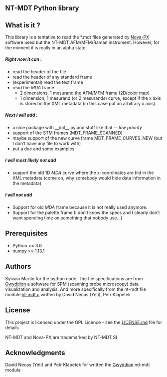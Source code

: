 NT-MDT Python library
-----------------------


## What is it ?
This library is a tentative to read the *.mdt files generated by [Nova-PX](http://www.ntmdt-si.com/automated-afm/atomic-force-microscope-next) software used but the NT-MDT AFM/MFM/Raman instrument. However, for the moment it is really in an alpha state.


##### Right now it can :
 - read the header of the file
 - read the header of any standard frame
 - (experimental) read the text frame
 - read the _MDA_ frame 
    - 2 dimensions, 1 mesurand the AFM/MFM frame (2D/color map)
    - 1 dimension, 1 mesurand (or 2 mesurands) curve, except if the x axis is stored in the XML metadata (in this case put an arbitrary x axis)

##### Next I will add :
 - a nice package with \_\_init__.py and stuff like that -- *low priority*
 - support of the STM frames (MDT_FRAME_SCANNED) 
 - maybe support of the new curve frame MDT_FRAME_CURVES_NEW (but I don’t have any file to work with)
 - put a doc and some examples
 
##### I will most likely not add
 - support the old 1D _MDA_ curve where the x-coordinates are hid in the XML metadata (come on, why somebody would hide data information in the metadata)


##### I will not add
 - Support for old _MDA_ frame because it is not really used anymore.
 - Support for the palette frame (I don’t know the specs and I clearly don’t want spending time on something that nobody use...)
 
## Prerequisites
 - Python >= 3.6
 - numpy >= 1.13.1


## Authors

Sylvain Martin for the python code. 
The file specifications are from [Gwyddion](http://gwyddion.net/) a software for SPM (scanning probe microscopy) data visualization and analysis. 
And more specifically from the nt-mdt file module [nt-mdt.c](https://sourceforge.net/p/gwyddion/code/HEAD/tree/trunk/gwyddion/modules/file/nt-mdt.c) written by David Necas (Yeti), Petr Klapetek

## License

This project is licensed under the GPL Licence - see the [LICENSE.md](LICENSE.md) file for details

NT-MDT and Nova-PX are trademarked by NT-MDT SI

## Acknowledgments

David Necas (Yeti) and Petr Klapetek for written the [Gwyddion](http://gwyddion.net/) nd-mdt module
